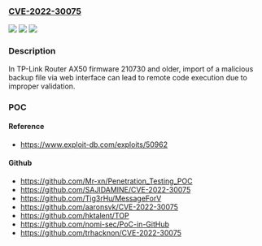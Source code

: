 ### [CVE-2022-30075](https://cve.mitre.org/cgi-bin/cvename.cgi?name=CVE-2022-30075)
![](https://img.shields.io/static/v1?label=Product&message=n%2Fa&color=blue)
![](https://img.shields.io/static/v1?label=Version&message=n%2Fa&color=blue)
![](https://img.shields.io/static/v1?label=Vulnerability&message=n%2Fa&color=brighgreen)

### Description

In TP-Link Router AX50 firmware 210730 and older, import of a malicious backup file via web interface can lead to remote code execution due to improper validation.

### POC

#### Reference
- https://www.exploit-db.com/exploits/50962

#### Github
- https://github.com/Mr-xn/Penetration_Testing_POC
- https://github.com/SAJIDAMINE/CVE-2022-30075
- https://github.com/Tig3rHu/MessageForV
- https://github.com/aaronsvk/CVE-2022-30075
- https://github.com/hktalent/TOP
- https://github.com/nomi-sec/PoC-in-GitHub
- https://github.com/trhacknon/CVE-2022-30075

